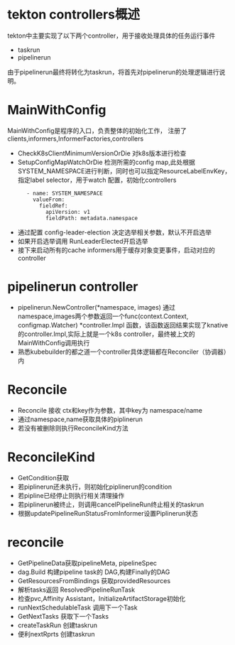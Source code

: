 # tekton controllers概述

tekton中主要实现了以下两个controller，用于接收处理具体的任务运行事件
- taskrun
- pipelinerun

由于pipelinerun最终将转化为taskrun，将首先对pipelinerun的处理逻辑进行说明。

# MainWithConfig

MainWithConfig是程序的入口，负责整体的初始化工作，
注册了clients,informers,InformerFactories,controllers

- CheckK8sClientMinimumVersionOrDie 对k8s版本进行检查
- SetupConfigMapWatchOrDie 检测所需的config map,此处根据SYSTEM_NAMESPACE进行判断，同时也可以指定ResourceLabelEnvKey，指定label selector，用于watch 配置，初始化controllers

```
      - name: SYSTEM_NAMESPACE
        valueFrom:
          fieldRef:
            apiVersion: v1
            fieldPath: metadata.namespace
```

- 通过配置 config-leader-election 决定选举相关参数，默认不开启选举
- 如果开启选举调用 RunLeaderElected开启选举
- 接下来启动所有的cache informers用于缓存对象变更事件，启动对应的controller


# pipelinerun controller

- pipelinerun.NewController(*namespace, images) 通过namespace,images两个参数返回一个func(context.Context, configmap.Watcher) *controller.Impl 函数，该函数返回结果实现了knative的controller.Impl,实际上就是一个k8s controller，最终被上文的MainWithConfig调用执行
- 熟悉kubebuilder的都之道一个controller具体逻辑都在Reconciler（协调器）内

# Reconcile

- Reconcile 接收 ctx和key作为参数，其中key为 namespace/name
- 通过namespace,name获取具体的piplinerun
- 若没有被删除则执行ReconcileKind方法

# ReconcileKind

- GetCondition获取
- 若piplinerun还未执行，则初始化piplinerun的condition
- 若pipline已经停止则执行相关清理操作
- 若piplinerun被终止，则调用cancelPipelineRun终止相关的taskrun
- 根据updatePipelineRunStatusFromInformer设置Piplinerun状态

# reconcile

- GetPipelineData获取pipelineMeta, pipelineSpec  
- dag.Build 构建pipeline task的 DAG,构建Finally的DAG
- GetResourcesFromBindings 获取providedResources
- 解析tasks返回 ResolvedPipelineRunTask
- 检查pvc,Affinity Assistant，InitializeArtifactStorage初始化
- runNextSchedulableTask 调用下一个Task
- GetNextTasks  获取下一个Tasks
- createTaskRun 创建taskrun
- 便利nextRprts 创建taskrun




